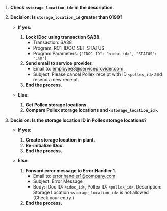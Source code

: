 1. **Check `<storage_location_id>` in the description.**

2. **Decision: Is `storage_location_id` greater than 0199?**
   - **If yes:**
     1. **Lock IDoc using transaction SA38.**
        - Transaction: SA38
        - Program: RC1_IDOC_SET_STATUS
        - Program Parameters: `{"IDOC_ID": "<idoc_id>", "STATUS": "LKD"}`
     2. **Send email to service provider.**
        - Email to: employee3@serviceprovider.com
        - Subject: Please cancel Pollex receipt with ID `<pollex_id>` and resend a new receipt.
     3. **End the process.**

   - **Else:**
     1. **Get Pollex storage locations.**
     2. **Compare Pollex storage locations and `<storage_location_id>`.**

3. **Decision: Is the storage location ID in Pollex storage locations?**
   - **If yes:**
     1. **Create storage location in plant.**
     2. **Re-initialize IDoc.**
     3. **End the process.**

   - **Else:**
     1. **Forward error message to Error Handler 1.**
        - Email to: error.handler1@company.com
        - Subject: Error Message
        - Body: IDoc ID: `<idoc_id>`, Pollex ID: `<pollex_id>`, Description: Storage Location `<storage_location_id>` is not allowed (Check your entry.)
     2. **End the process.**